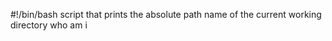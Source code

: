 #!/bin/bash                                                                                                                                script that prints the absolute path name of the current working directory
who am i
